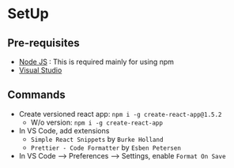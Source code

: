 # SetUp

## Pre-requisites
- [Node JS](https://nodejs.org/en/) : This is required mainly for using npm
- [Visual Studio](https://code.visualstudio.com)

## Commands
- Create versioned react app: `npm i -g create-react-app@1.5.2`
  - W/o version: `npm i -g create-react-app`
- In VS Code, add extensions
  - `Simple React Snippets` by `Burke Holland`
  - `Prettier - Code Formatter` by `Esben Petersen`
- In VS Code --> Preferences --> Settings, enable `Format On Save`

